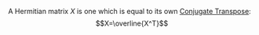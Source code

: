 A Hermitian matrix $X$ is one which is equal to its own [Conjugate Transpose](Fundamental%20Concepts/Linear%20Algebra/Conjugate%20Transpose.md):
$$X=\overline{X^T}$$
